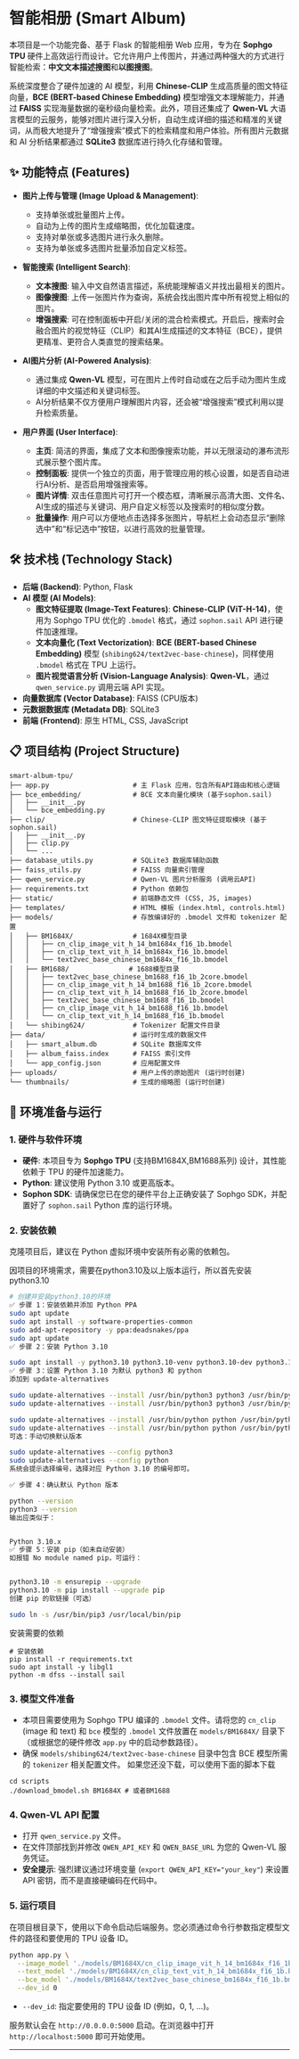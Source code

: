# 智能相册 (Smart Album)

本项目是一个功能完备、基于 Flask 的智能相册 Web 应用，专为在 **Sophgo TPU** 硬件上高效运行而设计。它允许用户上传图片，并通过两种强大的方式进行智能检索：**中文文本描述搜图**和**以图搜图**。

系统深度整合了硬件加速的 AI 模型，利用 **Chinese-CLIP** 生成高质量的图文特征向量，**BCE (BERT-based Chinese Embedding)** 模型增强文本理解能力，并通过 **FAISS** 实现海量数据的毫秒级向量检索。此外，项目还集成了 **Qwen-VL** 大语言模型的云服务，能够对图片进行深入分析，自动生成详细的描述和精准的关键词，从而极大地提升了“增强搜索”模式下的检索精度和用户体验。所有图片元数据和 AI 分析结果都通过 **SQLite3** 数据库进行持久化存储和管理。

## ✨ 功能特点 (Features)

* **图片上传与管理 (Image Upload & Management)**:
  * 支持单张或批量图片上传。
  * 自动为上传的图片生成缩略图，优化加载速度。
  * 支持对单张或多选图片进行永久删除。
  * 支持为单张或多选图片批量添加自定义标签。

* **智能搜索 (Intelligent Search)**:
  * **文本搜图**: 输入中文自然语言描述，系统能理解语义并找出最相关的图片。
  * **图像搜图**: 上传一张图片作为查询，系统会找出图片库中所有视觉上相似的图片。
  * **增强搜索**: 可在控制面板中开启/关闭的混合检索模式。开启后，搜索时会融合图片的视觉特征（CLIP）和其AI生成描述的文本特征（BCE），提供更精准、更符合人类直觉的搜索结果。

* **AI图片分析 (AI-Powered Analysis)**:
  * 通过集成 **Qwen-VL** 模型，可在图片上传时自动或在之后手动为图片生成详细的中文描述和关键词标签。
  * AI分析结果不仅方便用户理解图片内容，还会被“增强搜索”模式利用以提升检索质量。

* **用户界面 (User Interface)**:
  * **主页**: 简洁的界面，集成了文本和图像搜索功能，并以无限滚动的瀑布流形式展示整个图片库。
  * **控制面板**: 提供一个独立的页面，用于管理应用的核心设置，如是否自动进行AI分析、是否启用增强搜索等。
  * **图片详情**: 双击任意图片可打开一个模态框，清晰展示高清大图、文件名、AI生成的描述与关键词、用户自定义标签以及搜索时的相似度分数。
  * **批量操作**: 用户可以方便地点击选择多张图片，导航栏上会动态显示“删除选中”和“标记选中”按钮，以进行高效的批量管理。

## 🛠️ 技术栈 (Technology Stack)

* **后端 (Backend)**: Python, Flask
* **AI 模型 (AI Models)**:
  * **图文特征提取 (Image-Text Features)**: **Chinese-CLIP (ViT-H-14)**，使用为 Sophgo TPU 优化的 `.bmodel` 格式，通过 `sophon.sail` API 进行硬件加速推理。
  * **文本向量化 (Text Vectorization)**: **BCE (BERT-based Chinese Embedding)** 模型 (`shibing624/text2vec-base-chinese`)，同样使用 `.bmodel` 格式在 TPU 上运行。
  * **图片视觉语言分析 (Vision-Language Analysis)**: **Qwen-VL**，通过 `qwen_service.py` 调用云端 API 实现。
* **向量数据库 (Vector Database)**: FAISS (CPU版本)
* **元数据数据库 (Metadata DB)**: SQLite3
* **前端 (Frontend)**: 原生 HTML, CSS, JavaScript

## 📋 项目结构 (Project Structure)

```
smart-album-tpu/
├── app.py                     # 主 Flask 应用，包含所有API路由和核心逻辑
├── bce_embedding/             # BCE 文本向量化模块 (基于sophon.sail)
│   ├── __init__.py
│   └── bce_embedding.py
├── clip/                      # Chinese-CLIP 图文特征提取模块 (基于sophon.sail)
│   ├── __init__.py
│   ├── clip.py
│   └── ...
├── database_utils.py          # SQLite3 数据库辅助函数
├── faiss_utils.py             # FAISS 向量索引管理
├── qwen_service.py            # Qwen-VL 图片分析服务 (调用云API)
├── requirements.txt           # Python 依赖包
├── static/                    # 前端静态文件 (CSS, JS, images)
├── templates/                 # HTML 模板 (index.html, controls.html)
├── models/                    # 存放编译好的 .bmodel 文件和 tokenizer 配置
│   ├── BM1684X/               # 1684X模型目录
│   │   ├── cn_clip_image_vit_h_14_bm1684x_f16_1b.bmodel
│   │   ├── cn_clip_text_vit_h_14_bm1684x_f16_1b.bmodel
│   │   └── text2vec_base_chinese_bm1684x_f16_1b.bmodel
│   ├── BM1688/               # 1688模型目录
│   │   ├── text2vec_base_chinese_bm1688_f16_1b_2core.bmodel
│   │   ├── cn_clip_image_vit_h_14_bm1688_f16_1b_2core.bmodel
│   │   ├── cn_clip_text_vit_h_14_bm1688_f16_1b_2core.bmodel
│   │   ├── text2vec_base_chinese_bm1688_f16_1b.bmodel
│   │   ├── cn_clip_image_vit_h_14_bm1688_f16_1b.bmodel
│   │   └── cn_clip_text_vit_h_14_bm1688_f16_1b.bmodel
│   └── shibing624/            # Tokenizer 配置文件目录
├── data/                      # 运行时生成的数据文件
│   ├── smart_album.db         # SQLite 数据库文件
│   ├── album_faiss.index      # FAISS 索引文件
│   └── app_config.json        # 应用配置文件
├── uploads/                   # 用户上传的原始图片 (运行时创建)
└── thumbnails/                # 生成的缩略图 (运行时创建)
```

## 🚀 环境准备与运行

### 1. 硬件与软件环境
* **硬件**: 本项目专为 **Sophgo TPU** (支持BM1684X,BM1688系列) 设计，其性能依赖于 TPU 的硬件加速能力。
* **Python**: 建议使用 Python 3.10 或更高版本。
* **Sophon SDK**: 请确保您已在您的硬件平台上正确安装了 Sophgo SDK，并配置好了 `sophon.sail` Python 库的运行环境。

### 2. 安装依赖
克隆项目后，建议在 Python 虚拟环境中安装所有必需的依赖包。

因项目的环境需求，需要在python3.10及以上版本运行，所以首先安装python3.10
```bash
# 创建并安装python3.10的环境
✅ 步骤 1：安装依赖并添加 Python PPA
sudo apt update
sudo apt install -y software-properties-common
sudo add-apt-repository -y ppa:deadsnakes/ppa
sudo apt update
✅ 步骤 2：安装 Python 3.10

sudo apt install -y python3.10 python3.10-venv python3.10-dev python3.10-distutils
✅ 步骤 3：设置 Python 3.10 为默认 python3 和 python
添加到 update-alternatives

sudo update-alternatives --install /usr/bin/python3 python3 /usr/bin/python3.8 1
sudo update-alternatives --install /usr/bin/python3 python3 /usr/bin/python3.10 2

sudo update-alternatives --install /usr/bin/python python /usr/bin/python3.8 1
sudo update-alternatives --install /usr/bin/python python /usr/bin/python3.10 2
可选：手动切换默认版本

sudo update-alternatives --config python3
sudo update-alternatives --config python
系统会提示选择编号，选择对应 Python 3.10 的编号即可。

✅ 步骤 4：确认默认 Python 版本

python --version
python3 --version
输出应类似于：


Python 3.10.x
✅ 步骤 5：安装 pip（如未自动安装）
如报错 No module named pip，可运行：


python3.10 -m ensurepip --upgrade
python3.10 -m pip install --upgrade pip
创建 pip 的软链接（可选）

sudo ln -s /usr/bin/pip3 /usr/local/bin/pip
```

安装需要的依赖
```
# 安装依赖
pip install -r requirements.txt
sudo apt install -y libgl1
python -m dfss --install sail
```

### 3. 模型文件准备
* 本项目需要使用为 Sophgo TPU 编译的 `.bmodel` 文件。请将您的 `cn_clip` (image 和 text) 和 `bce` 模型的 `.bmodel` 文件放置在 `models/BM1684X/` 目录下（或根据您的硬件修改 `app.py` 中的启动参数路径）。
* 确保 `models/shibing624/text2vec-base-chinese` 目录中包含 BCE 模型所需的 `tokenizer` 相关配置文件。
如果您还没下载，可以使用下面的脚本下载
```
cd scripts
./download_bmodel.sh BM1684X # 或者BM1688
```

### 4. Qwen-VL API 配置
* 打开 `qwen_service.py` 文件。
* 在文件顶部找到并修改 `QWEN_API_KEY` 和 `QWEN_BASE_URL` 为您的 Qwen-VL 服务凭证。
* **安全提示**: 强烈建议通过环境变量 (`export QWEN_API_KEY="your_key"`) 来设置 API 密钥，而不是直接硬编码在代码中。

### 5. 运行项目
在项目根目录下，使用以下命令启动后端服务。您必须通过命令行参数指定模型文件的路径和要使用的 TPU 设备 ID。
```bash
python app.py \
  --image_model './models/BM1684X/cn_clip_image_vit_h_14_bm1684x_f16_1b.bmodel' \
  --text_model './models/BM1684X/cn_clip_text_vit_h_14_bm1684x_f16_1b.bmodel' \
  --bce_model './models/BM1684X/text2vec_base_chinese_bm1684x_f16_1b.bmodel' \
  --dev_id 0
```
* `--dev_id`: 指定要使用的 TPU 设备 ID (例如，0, 1, ...)。

服务默认会在 `http://0.0.0.0:5000` 启动。在浏览器中打开 `http://localhost:5000` 即可开始使用。

---
